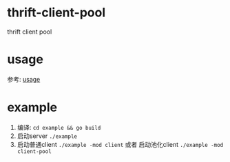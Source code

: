 # thrift-client-pool
thrift client pool

# usage
参考: [usage](https://github.com/hongweikkx/thrift-client-pool/blob/03af42bcd3c9d38fc8d04318c09a1c248186b9e9/example/client.go#L100)

# example
1. 编译: `cd example && go build`
3. 启动server `./example`
4. 启动普通client  `./example -mod client`  或者  启动池化client `./example -mod client-pool`
